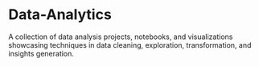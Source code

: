 # Data-Analytics
A collection of data analysis projects, notebooks, and visualizations showcasing techniques in data cleaning, exploration, transformation, and insights generation.
